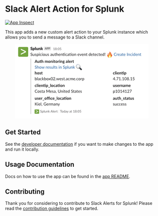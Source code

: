 # Slack Alert Action for Splunk

[![App Inspect](https://github.com/ziegfried/splunk-slack-alerts/workflows/App%20Inspect/badge.svg)](https://github.com/ziegfried/splunk-slack-alerts/actions?query=workflow%3A"App+Inspect"+branch%3Amaster)

This app adds a new custom alert action to your Splunk instance which allows you to send a message to a Slack channel.

<div align="center">
    <img src="./screenshots/message_example.png?raw=true" width="438" height="245" alt="Example Screnshot" />
</div>

## Get Started

See the [developer documentation](./DEVELOPING.md) if you want to make changes to the app and run it locally.

## Usage Documentation

Docs on how to use the app can be found in the [app README](./src/app/README.md).

## Contributing

Thank you for considering to contribute to Slack Alerts for Splunk! Please read the [contribution guidelines](./CONTRIBUTING.md) to get started.
